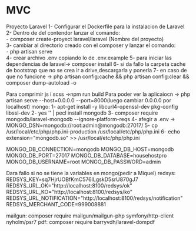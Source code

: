 # MVC
Proyecto Laravel
1- Configurar el Dockerfile para la instalacion de Laravel \
2- Dentro de del contendor lanzar el comando: \
    - composer create-proyect laravel/laravel (Nombre del proyecto) \
3- cambiar al directorio creado con el composer y lanzar el comando: \
    - php artisan serve \
4- crear archivo .env copiando lo de .env.example
5- para iniciar las dependencias de laravel-> composer install
6- si da fallo la carpeta cache de bootstrap que no se crea ir a drive,descargarla y ponerla
7- en caso de que no funcione -> php artisan config:cache &&  php artisan config:clear &&  composer dump-autoload -o

Para comprimir js i scss ->npm run build
Para poder ver la aplicaiocn -> php artisan serve --host=0.0.0.0 --port=8000(luego cambiar 0.0.0.0 por localhost)
mongo:
1- apt-get install -y libcurl4-openssl-dev pkg-config libssl-dev
2- yes '' | pecl install mongodb
3- composer require mongodb/laravel-mongodb --ignore-platform-reqs
4- afegir a .env -> MONGO_DSN=mongodb://root:admin@mongodb:27017/
5- cp /usr/local/etc/php/php.ini-production /usr/local/etc/php/php.ini
6- echo extension="mongodb.so" >> /usr/local/etc/php/php.ini

MONGO_DB_CONNECTION=mongodb
MONGO_DB_HOST=mongodb
MONGO_DB_PORT=27017
MONGO_DB_DATABASE=househostpro
MONGO_DB_USERNAME=root
MONGO_DB_PASSWORD=admin

Dara fallo si no se tiene la variables en mongo(pedir a Miquel)
redsys:
REDSYS_KEY=sq7HjrUOBfKmC576ILgskD5srU870gJ7
REDSYS_URL_OK="http://localhost:8100/redsys/ok"
REDSYS_URL_KO="http://localhost:8100/redsys/ko"
REDSYS_URL_NOTIFICATION="http://localhost:8100/redsys/notification"
REDSYS_MERCHANT_CODE=999008881

mailgun: composer require mailgun/mailgun-php symfony/http-client nyholm/psr7
pdf: composer require barryvdh/laravel-dompdf
